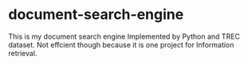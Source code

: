 # document-search-engine
This is my document search engine
Implemented by Python and TREC dataset.
Not effcient though because it is one project for Information retrieval.
